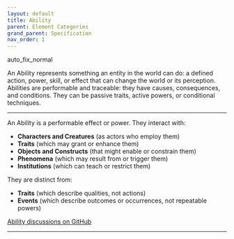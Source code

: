 ```yaml
---
layout: default
title: Ability
parent: Element Categories
grand_parent: Specification
nav_order: 1
---
```


<span class="material-symbols-outlined">auto_fix_normal</span>

An Ability represents something an entity in the world can do: a defined action, power, skill, or effect that can change the world or its perception. Abilities are performable and traceable: they have causes, consequences, and conditions. They can be passive traits, active powers, or conditional techniques. 

---

An Ability is a performable effect or power. They interact with:

- **Characters and Creatures** (as actors who employ them)  
- **Traits** (which may grant or enhance them)  
- **Objects and Constructs** (that might enable or constrain them)  
- **Phenomena** (which may result from or trigger them)  
- **Institutions** (which can teach or restrict them)  

They are distinct from:

- **Traits** (which describe qualities, not actions)   
- **Events** (which describe outcomes or occurrences, not repeatable powers)   

[Ability discussions on GitHub](https://github.com/OnlyWorlds/OnlyWorlds/discussions/categories/Ability)

---